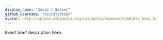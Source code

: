 ```yaml
---
display_name: "David J Setser"
github_username: "davidjsetser"
avatar: http://upload.wikimedia.org/wikipedia/commons/b/bd/Dts_news_bill_gates_wikipedia.JPG
---
```

Insert brief description here.
